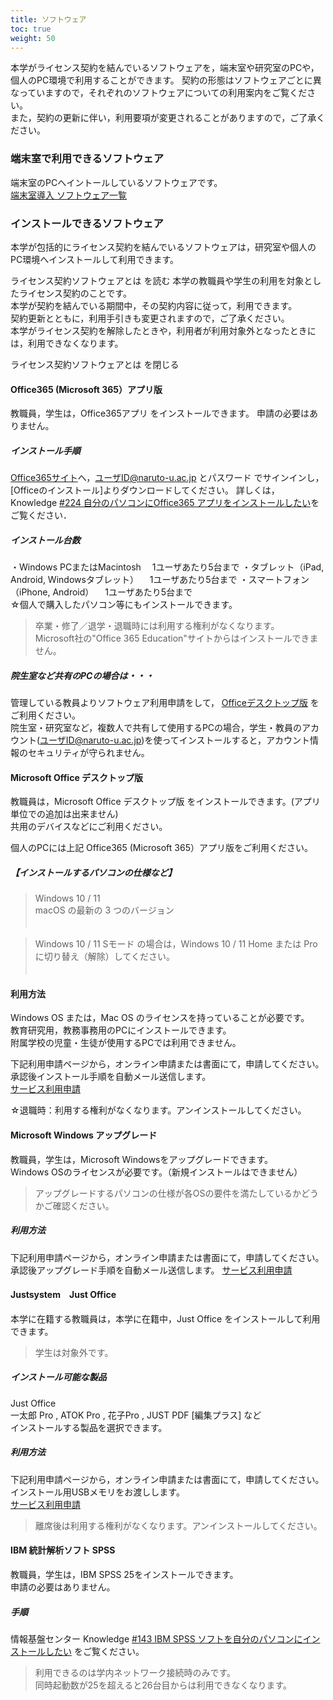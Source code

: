 ```yaml
---
title: ソフトウェア
toc: true
weight: 50
---
```


本学がライセンス契約を結んでいるソフトウェアを，端末室や研究室のPCや，個人のPC環境で利用することができます。
 契約の形態はソフトウェアごとに異なっていますので，それぞれのソフトウェアについての利用案内をご覧ください。  
 また，契約の更新に伴い，利用要項が変更されることがありますので，ご了承ください。
 

### 端末室で利用できるソフトウェア
 端末室のPCへイントールしているソフトウェアです。  
[端末室導入 ソフトウェア一覧](端末室導入ソフトウェア一覧.pdf)
 
### インストールできるソフトウェア
 本学が包括的にライセンス契約を結んでいるソフトウェアは，研究室や個人のPC環境へインストールして利用できます。
 
ライセンス契約ソフトウェアとは を読む
 本学の教職員や学生の利用を対象としたライセンス契約のことです。  
 本学が契約を結んでいる期間中，その契約内容に従って，利用できます。  
 契約更新とともに，利用手引きも変更されますので，ご了承ください。  
 本学がライセンス契約を解除したときや，利用者が利用対象外となったときには，利用できなくなります。
 
ライセンス契約ソフトウェアとは を閉じる
#### Office365 (Microsoft 365）アプリ版
 教職員，学生は，Office365アプリ をインストールできます。
 申請の必要はありません。
 
##### インストール手順
[Office365サイト](https://portal.office.com)へ，ユーザID@naruto-u.ac.jp とパスワード でサインインし，[Officeのインストール]よりダウンロードしてください。
 詳しくは，Knowledge [#224 自分のパソコンにOffice365 アプリをインストールしたい](https://www.naruto-u.ac.jp/center/it/knowledge/open.knowledge/view/224?offset=0&keyword=office)をご覧ください．
 
##### インストール台数
 ・Windows PCまたはMacintosh
 　1ユーザあたり5台まで
 ・タブレット（iPad, Android, Windowsタブレット）
 　1ユーザあたり5台まで
 ・スマートフォン（iPhone, Android）
 　1ユーザあたり5台まで
 　   
 ☆個人で購入したパソコン等にもインストールできます。  
> 卒業・修了／退学・退職時には利用する権利がなくなります。  
> Microsoft社の"Office 365 Education"サイトからはインストールできません。  
##### 院生室など共有のPCの場合は・・・
 管理している教員よりソフトウェア利用申請をして， [Officeデスクトップ版](#MicrosoftOfficeデスクトップ版) をご利用ください。  
 院生室・研究室など，複数人で共有して使用するPCの場合，学生・教員のアカウント(ユーザID@naruto-u.ac.jp)を使ってインストールすると，アカウント情報のセキュリティが守られません。
 
 
#### Microsoft Office デスクトップ版
 教職員は，Microsoft Office デスクトップ版 をインストールできます。(アプリ単位での追加は出来ません)  
  共用のデバイスなどにご利用ください。

 個人のPCには上記 Office365 (Microsoft 365）アプリ版をご利用ください。  

##### 【インストールするパソコンの仕様など】
>  Windows 10 / 11   
>  macOS の最新の 3 つのバージョン  
 　 
    
> Windows 10 / 11 Sモード の場合は，Windows 10 / 11 Home または Proに切り替え（解除）してください。    
 　

#### 利用方法
 Windows OS または，Mac OS のライセンスを持っていることが必要です。  
 教育研究用，教務事務用のPCにインストールできます。  
 附属学校の児童・生徒が使用するPCでは利用できません。
 
 下記利用申請ページから，オンライン申請または書面にて，申請してください。  
 承認後インストール手順を自動メール送信します。  
[サービス利用申請](https://forms.office.com/r/2xbjqYZkpD)

 ☆退職時：利用する権利がなくなります。アンインストールしてください。

 
#### Microsoft Windows アップグレード
 教職員，学生は，Microsoft Windowsをアップグレードできます。  
 Windows OSのライセンスが必要です。（新規インストールはできません）
 
> アップグレードするパソコンの仕様が各OSの要件を満たしているかどうかご確認ください。  

##### 利用方法
 
 
 下記利用申請ページから，オンライン申請または書面にて，申請してください。  
   承認後アップグレード手順を自動メール送信します。
[サービス利用申請](https://forms.office.com/r/2xbjqYZkpD)
   
   
#### Justsystem　Just Office
 本学に在籍する教職員は，本学に在籍中，Just Office をインストールして利用できます。  
> 学生は対象外です。

##### インストール可能な製品
 Just Office  
 一太郎 Pro , ATOK Pro , 花子Pro , JUST PDF  [編集プラス] など  
 インストールする製品を選択できます。
 
##### 利用方法  
 下記利用申請ページから，オンライン申請または書面にて，申請してください。  
 インストール用USBメモリをお渡しします。  
[サービス利用申請](https://forms.office.com/r/2xbjqYZkpD)

> 離席後は利用する権利がなくなります。アンインストールしてください。
 
 
#### IBM 統計解析ソフト SPSS
 教職員，学生は，IBM SPSS 25をインストールできます。  
 申請の必要はありません。  
##### 手順
 情報基盤センター Knowledge  [#143 IBM SPSS ソフトを自分のパソコンにインストールしたい](https://www.naruto-u.ac.jp/center/it/knowledge/open.knowledge/view/143) をご覧ください。  
> 利用できるのは学内ネットワーク接続時のみです。  
> 同時起動数が25を超えると26台目からは利用できなくなります。  
 
 

